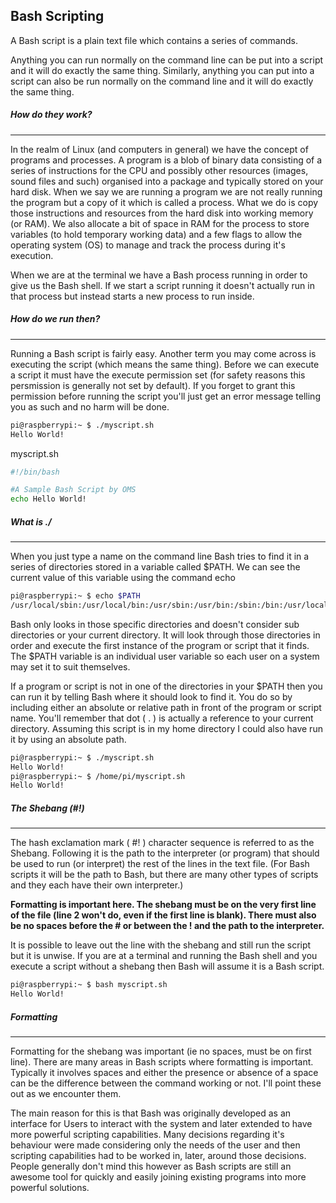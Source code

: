 ## Bash Scripting

A Bash script is a plain text file which contains a series of commands.

Anything you can run normally on the command line can be put into a script and it will do exactly the same thing. Similarly, anything you can put into a script can also be run normally on the command line and it will do exactly the same thing.

##### How do they work?

---
In the realm of Linux (and computers in general) we have the concept of programs and processes. A program is a blob of binary data consisting of a series of instructions for the CPU and possibly other resources (images, sound files and such) organised into a package and typically stored on your hard disk. When we say we are running a program we are not really running the program but a copy of it which is called a process. What we do is copy those instructions and resources from the hard disk into working memory (or RAM). We also allocate a bit of space in RAM for the process to store variables (to hold temporary working data) and a few flags to allow the operating system (OS) to manage and track the process during it's execution.

When we are at the terminal we have a Bash process running in order to give us the Bash shell. If we start a script running it doesn't actually run in that process but instead starts a new process to run inside.

##### How do we run then?

---
Running a Bash script is fairly easy. Another term you may come across is executing the script (which means the same thing). Before we can execute a script it must have the execute permission set (for safety reasons this persmission is generally not set by default). If you forget to grant this permission before running the script you'll just get an error message telling you as such and no harm will be done.

~~~bash
pi@raspberrypi:~ $ ./myscript.sh
Hello World!
~~~

myscript.sh
~~~bash
#!/bin/bash

#A Sample Bash Script by OMS
echo Hello World!
~~~

##### What is ./

---

When you just type a name on the command line Bash tries to find it in a series of directories stored in a variable called $PATH. We can see the current value of this variable using the command echo

~~~bash
pi@raspberrypi:~ $ echo $PATH
/usr/local/sbin:/usr/local/bin:/usr/sbin:/usr/bin:/sbin:/bin:/usr/local/games:/usr/games:/opt/bin
~~~

Bash only looks in those specific directories and doesn't consider sub directories or your current directory. It will look through those directories in order and execute the first instance of the program or script that it finds.
The $PATH variable is an individual user variable so each user on a system may set it to suit themselves.

If a program or script is not in one of the directories in your $PATH then you can run it by telling Bash where it should look to find it. You do so by including either an absolute or relative path in front of the program or script name. You'll remember that dot ( . ) is actually a reference to your current directory. Assuming this script is in my home directory I could also have run it by using an absolute path.

~~~bash
pi@raspberrypi:~ $ ./myscript.sh
Hello World!
pi@raspberrypi:~ $ /home/pi/myscript.sh
Hello World!
~~~

##### The Shebang (#!)

---

The hash exclamation mark ( #! ) character sequence is referred to as the Shebang. Following it is the path to the interpreter (or program) that should be used to run (or interpret) the rest of the lines in the text file. (For Bash scripts it will be the path to Bash, but there are many other types of scripts and they each have their own interpreter.)

**Formatting is important here. The shebang must be on the very first line of the file (line 2 won't do, even if the first line is blank). There must also be no spaces before the # or between the ! and the path to the interpreter.**

It is possible to leave out the line with the shebang and still run the script but it is unwise. If you are at a terminal and running the Bash shell and you execute a script without a shebang then Bash will assume it is a Bash script.

~~~bash
pi@raspberrypi:~ $ bash myscript.sh
Hello World!
~~~

##### Formatting

---

Formatting for the shebang was important (ie no spaces, must be on first line). There are many areas in Bash scripts where formatting is important. Typically it involves spaces and either the presence or absence of a space can be the difference between the command working or not. I'll point these out as we encounter them.

The main reason for this is that Bash was originally developed as an interface for Users to interact with the system and later extended to have more powerful scripting capabilities. Many decisions regarding it's behaviour were made considering only the needs of the user and then scripting capabilities had to be worked in, later, around those decisions. People generally don't mind this however as Bash scripts are still an awesome tool for quickly and easily joining existing programs into more powerful solutions.
